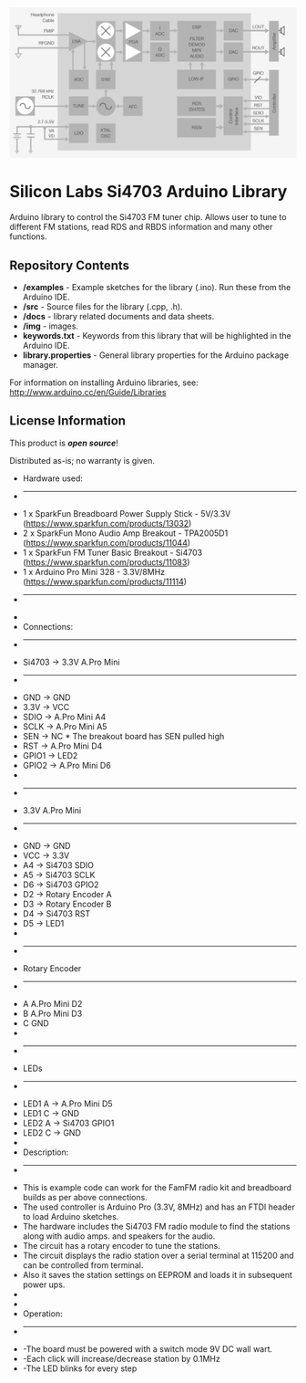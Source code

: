 
![img](img/Si4702-03-BD.jpeg)

Silicon Labs Si4703 Arduino Library
========================================

Arduino library to control the Si4703 FM tuner chip. Allows user to tune to different FM stations, read RDS and RBDS information and many other functions.

Repository Contents
-------------------

* **/examples** - Example sketches for the library (.ino). Run these from the Arduino IDE. 
* **/src** - Source files for the library (.cpp, .h).
* **/docs** - library related documents and data sheets.
* **/img** - images.
* **keywords.txt** - Keywords from this library that will be highlighted in the Arduino IDE. 
* **library.properties** - General library properties for the Arduino package manager. 

For information on installing Arduino libraries, see: http://www.arduino.cc/en/Guide/Libraries

License Information
-------------------

This product is _**open source**_! 

Distributed as-is; no warranty is given.


 *   Hardware used:
 *   -----------------------   
 *   1 x SparkFun Breadboard Power Supply Stick - 5V/3.3V (https://www.sparkfun.com/products/13032)
 *   2 x SparkFun Mono Audio Amp Breakout - TPA2005D1     (https://www.sparkfun.com/products/11044)
 *   1 x SparkFun FM Tuner Basic Breakout - Si4703        (https://www.sparkfun.com/products/11083)
 *   1 x Arduino Pro Mini 328 - 3.3V/8MHz                 (https://www.sparkfun.com/products/11114)
 *   -----------------------   
 *   
 *   Connections:
 *   -----------------------
 *   Si4703  → 3.3V A.Pro Mini
 *   -----------------------
 *   GND     → GND
 *   3.3V    → VCC
 *   SDIO    → A.Pro Mini A4
 *   SCLK    → A.Pro Mini A5
 *   SEN     → NC * The breakout board has SEN pulled high
 *   RST     → A.Pro Mini D4
 *   GPIO1   → LED2
 *   GPIO2   → A.Pro Mini D6
 *   
 *   -----------------------
 *   3.3V A.Pro Mini
 *   -----------------------
 *   GND     → GND
 *   VCC     → 3.3V
 *   A4      → Si4703 SDIO
 *   A5      → Si4703 SCLK
 *   D6      → Si4703 GPIO2 
 *   D2      → Rotary Encoder A
 *   D3      → Rotary Encoder B
 *   D4      → Si4703 RST
 *   D5      → LED1
 *      
 *   -----------------------
 *   Rotary Encoder
 *   -----------------------
 *   A  A.Pro Mini D2
 *   B  A.Pro Mini D3
 *   C  GND
 *   
 *   -----------------------
 *   LEDs
 *   -----------------------
 *   LED1 A      → A.Pro Mini D5 
 *   LED1 C      → GND
 *   LED2 A      → Si4703 GPIO1
 *   LED2 C      → GND
 *   
 *   Description:
 *   -----------------------
 *   This is example code can work for the FamFM radio kit and breadboard builds as per above connections. 
 *   The used controller is Arduino Pro (3.3V, 8MHz) and has an FTDI header to load Arduino sketches.
 *   The hardware includes the Si4703 FM radio module to find the stations along with audio amps. and speakers for the audio.
 *   The circuit has a rotary encoder to tune the stations. 
 *   The circuit displays the radio station over a serial terminal at 115200 and can be controlled from terminal.
 *   Also it saves the station settings on EEPROM and loads it in subsequent power ups.
 *   
 *
 *   Operation:
 *   -----------------------
 *   -The board must be powered with a switch mode 9V DC wall wart.
 *   -Each click will increase/decrease station by 0.1MHz
 *   -The LED blinks for every step